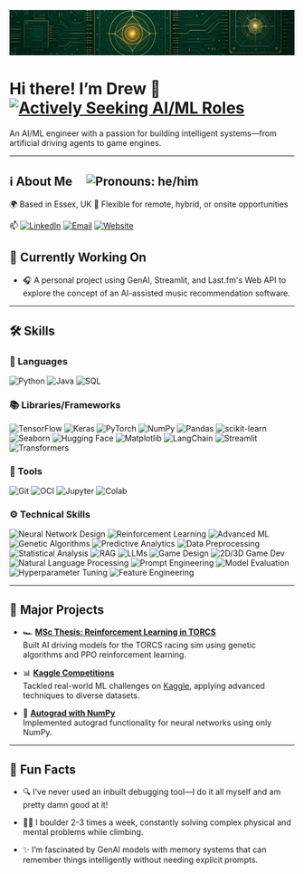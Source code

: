 ![Banner](banner.png)

# Hi there! I’m Drew 👋 &nbsp; [![Actively Seeking AI/ML Roles](https://img.shields.io/badge/Actively%20Seeking-AI%2FML%20Roles-blueviolet?style=flat&logo=target&logoColor=white)](#-connect-with-me)

An AI/ML engineer with a passion for building intelligent systems—from artificial driving agents to game engines.

---

## ℹ️ About Me &nbsp; &nbsp; ![Pronouns: he/him](https://img.shields.io/badge/Pronouns-he%2Fhim-blue)
🌍 Based in Essex, UK
💼 Flexible for remote, hybrid, or onsite opportunities

📫 [![LinkedIn](https://img.shields.io/badge/LinkedIn-0077B5?style=flat&logo=linkedin&logoColor=white)](https://linkedin.com/in/drew-berry) [![Email](https://img.shields.io/badge/Email-D14836?style=flat&logo=gmail&logoColor=white)](mailto:drewberry137@outlook.com) [![Website](https://img.shields.io/badge/Website-F7931E?style=flat)](https://drewberry612.github.io/)

## 🔭 Currently Working On 
- 🎧 A personal project using GenAI, Streamlit, and Last.fm's Web API to explore the concept of an AI-assisted music recommendation software.

---

## 🛠️ Skills 
### 💬 Languages
![Python](https://img.shields.io/badge/-Python-FFD43B?style=flat&logo=python&logoColor=3776AB)  ![Java](https://img.shields.io/badge/-Java-ED8B00?style=flat&logo=java&logoColor=white)  ![SQL](https://img.shields.io/badge/-SQL-003B57?style=flat&logo=postgresql&logoColor=white)

### 📚 Libraries/Frameworks
![TensorFlow](https://img.shields.io/badge/-TensorFlow-FF6F00?style=flat&logo=tensorflow&logoColor=white)  ![Keras](https://img.shields.io/badge/-Keras-D00000?style=flat&logo=keras&logoColor=white)  ![PyTorch](https://img.shields.io/badge/-PyTorch-EE4C2C?style=flat&logo=pytorch&logoColor=white)  ![NumPy](https://img.shields.io/badge/-NumPy-013243?style=flat&logo=numpy&logoColor=white)  ![Pandas](https://img.shields.io/badge/-Pandas-150458?style=flat&logo=pandas&logoColor=white)  ![scikit-learn](https://img.shields.io/badge/-scikit--learn-F7931E?style=flat&logo=scikit-learn&logoColor=white)  ![Seaborn](https://img.shields.io/badge/-Seaborn-0D76A9?style=flat&logo=seaborn&logoColor=white)  ![Hugging Face](https://img.shields.io/badge/-Hugging%20Face-4A4A4A?style=flat&logo=huggingface&logoColor=white)  ![Matplotlib](https://img.shields.io/badge/-Matplotlib-11557C?style=flat&logo=matplotlib&logoColor=white)  ![LangChain](https://img.shields.io/badge/-LangChain-1C3C3C?style=flat&logo=langchain&logoColor=white)  ![Streamlit](https://img.shields.io/badge/-Streamlit-FF4B4B?style=flat&logo=streamlit&logoColor=white)  ![Transformers](https://img.shields.io/badge/-Transformers-FF6F61?style=flat&logo=huggingface&logoColor=white)

### 🔧 Tools
![Git](https://img.shields.io/badge/-Git-F05032?style=flat&logo=git&logoColor=white)  ![OCI](https://img.shields.io/badge/-OCI-F80000?style=flat&logo=oracle&logoColor=white)  ![Jupyter](https://img.shields.io/badge/-Jupyter-F37626?style=flat&logo=jupyter&logoColor=white)  ![Colab](https://img.shields.io/badge/-Google%20Colab-F9AB00?style=flat&logo=google-colab&logoColor=white)

### ⚙️ Technical Skills
![Neural Network Design](https://img.shields.io/badge/-Neural%20Network%20Design-4B0082?style=flat)  ![Reinforcement Learning](https://img.shields.io/badge/-Reinforcement%20Learning-008B8B?style=flat)  ![Advanced ML](https://img.shields.io/badge/-Advanced%20ML-228B22?style=flat)  ![Genetic Algorithms](https://img.shields.io/badge/-Genetic%20Algorithms-FF4500?style=flat)  ![Predictive Analytics](https://img.shields.io/badge/-Predictive%20Analytics-1E90FF?style=flat)  ![Data Preprocessing](https://img.shields.io/badge/-Data%20Preprocessing-6A5ACD?style=flat)  ![Statistical Analysis](https://img.shields.io/badge/-Statistical%20Analysis-20B2AA?style=flat)  ![RAG](https://img.shields.io/badge/-RAG-FF69B4?style=flat) ![LLMs](https://img.shields.io/badge/-LLMs-8A2BE2?style=flat)  ![Game Design](https://img.shields.io/badge/-Game%20Design-FF6347?style=flat)  ![2D/3D Game Dev](https://img.shields.io/badge/-2D/3D%20Game%20Dev-4682B4?style=flat)  ![Natural Language Processing](https://img.shields.io/badge/-Natural%20Language%20Processing-9370DB?style=flat)  ![Prompt Engineering](https://img.shields.io/badge/-Prompt%20Engineering-3CB371?style=flat)  ![Model Evaluation](https://img.shields.io/badge/-Model%20Evaluation-A0522D?style=flat)  ![Hyperparameter Tuning](https://img.shields.io/badge/-Hyperparameter%20Tuning-CD5C5C?style=flat)  ![Feature Engineering](https://img.shields.io/badge/-Feature%20Engineering-DA70D6?style=flat)

---

## 🚀 Major Projects 

- 🏎️ **[MSc Thesis: Reinforcement Learning in TORCS](https://github.com/drewberry612/torcs-research)**  
  Built AI driving models for the TORCS racing sim using genetic algorithms and PPO reinforcement learning.  
  
- 📊 **[Kaggle Competitions](https://github.com/drewberry612/kaggle-comps)**  
  Tackled real-world ML challenges on [Kaggle](https://kaggle.com/drewberry6), applying advanced techniques to diverse datasets.

- 🧠 **[Autograd with NumPy](https://github.com/drewberry612/autograd)**  
  Implemented autograd functionality for neural networks using only NumPy.

---

## 🎉 Fun Facts 
- 🔍 I’ve never used an inbuilt debugging tool—I do it all myself and am pretty damn good at it!

- 🧗‍♂️ I boulder 2-3 times a week, constantly solving complex physical and mental problems while climbing.

- ✨ I’m fascinated by GenAI models with memory systems that can remember things intelligently without needing explicit prompts.

<!--
---

## 📈 GitHub Stats 


![Top Languages](https://github-readme-stats.vercel.app/api/top-langs/?username=drewberry612&layout=compact&theme=radical)

![Visitors](https://komarev.com/ghpvc/?username=drewberry612&color=blue)

---
-->
